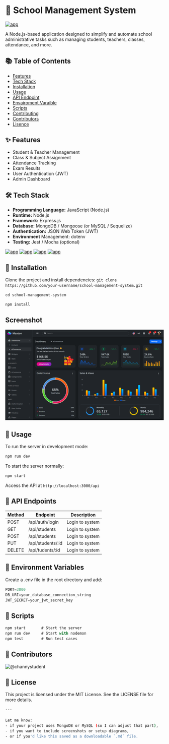 # 🏫 School Management System

[![app](https://img.shields.io/badge/school_management_system-Administrator-green)](https://getbootstrap.com/)

A Node.js-based application designed to simplify and automate school administrative tasks such as managing students, teachers, classes, attendance, and more.

## 📚 Table of Contents
- [Features](https://github.com/dashboard)
- [Tech Stack](https://github.com/dashboard)
- [Installation](https://github.com/dashboard)
- [Usage](https://github.com/dashboard)
- [API Endpoint](https://github.com/dashboard)
- [Envairoment Varaible](https://github.com/dashboard)
- [Scripts](https://github.com/dashboard)
- [Contributing](https://github.com/dashboard)
- [Contributors](https://github.com/dashboard)
- [Lisence](https://github.com/dashboard)
## ✨ Features
- Student & Teacher Management
- Class & Subject Assignment
- Attendance Tracking
- Exam Results
- User Authentication (JWT)
- Admin Dashboard
## 🛠 Tech Stack
- **Programming Language:** JavaScript (Node.js)
- **Runtime:** Node.js
- **Framework:** Express.js
- **Database:** MongoDB / Mongoose (or MySQL / Sequelize)
- **Authentication:** JSON Web Token (JWT)
- **Environment** Management: dotenv
- **Testing:** Jest / Mocha (optional)

[![app](https://img.shields.io/badge/Note.js-18.x-green)](https://getbootstrap.com/)
[![app](https://img.shields.io/badge/Express.js-Framework-blue)](https://getbootstrap.com/)
[![app](https://img.shields.io/badge/MongoDB-Database-green)](https://getbootstrap.com/)
[![app](https://img.shields.io/badge/Licence-MIT-blue)](https://getbootstrap.com/)
## 🚀 Installation
Clone the project and install dependencies:
` git clone https://github.com/your-username/school-management-system.git `
```clone
cd school-management-system
```
```bash
npm install
```
## Screenshot
![Dashboard](dashboard.png)
## 🔧 Usage
To run the server in development mode:
```bash
npm run dev
```
To start the server normally:
```bash
npm start
```
Access the API at
` http://localhost:3000/api `
## 📮 API Endpoints
| Method | Endpoint | Description | 
| --- | ---- | ----- | 
| POST |/api/auth/login | Login to system | 
| GET |/api/students| Login to system | 
| POST |/api/students | Login to system | 
|PUT |/api/students/:id | Login to system | 
| DELETE |/api/tudents/:id | Login to system | 
## 🔑 Environment Variables
Create a .env file in the root directory and add:
```JavaScript
PORT=3000
DB_URI=your_database_connection_string
JWT_SECRET=your_jwt_secret_key
```
## 🧪 Scripts
```JavaScript
npm start       # Start the server
npm run dev     # Start with nodemon
npm test        # Run test cases
```
## 👥 Contributors
![@channystudent](https://contrib.rocks/image?repo=channystudent/New---Website)

## 📄 License
This project is licensed under the MIT License. See the LICENSE file for more details.


```bash
---

Let me know:
- if your project uses MongoDB or MySQL (so I can adjust that part),
- if you want to include screenshots or setup diagrams,
- or if you'd like this saved as a downloadable `.md` file.
```